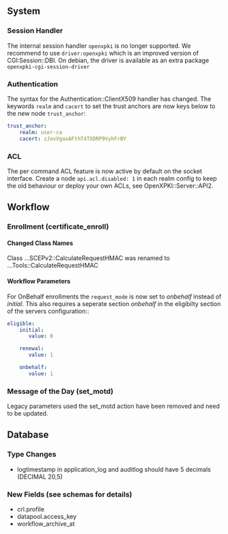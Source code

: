 ## System

### Session Handler

The internal session handler `openxpki` is no longer supported. We recommend to use `driver:openxpki` which is an improved version of CGI:Session::DBI. On debian, the driver is available as an extra package `openxpki-cgi-session-driver`

### Authentication

The syntax for the Authentication::ClientX509 handler has changed. The
keywords `realm` and `cacert` to set the trust anchors are now keys below
to the new node `trust_anchor`:

```yaml
trust_anchor:
    realm: user-ca
    cacert: zJovVgaxAFthT4TXDRP9VyhFrBY
```

### ACL

The per command ACL feature is now active by default on the socket interface.
Create a node `api.acl.disabled: 1` in each realm config to keep the old
behaviour or deploy your own ACLs, see OpenXPKI::Server::API2.

## Workflow

### Enrollment (certificate_enroll)

#### Changed Class Names

Class ...SCEPv2::CalculateRequestHMAC was renamed to ...Tools::CalculateRequestHMAC

#### Workflow Parameters

For OnBehalf enrollments the `request_mode` is now set to *onbehalf* instead of *initial*. This also requires a seperate section *onbehalf* in the eligibilty section of the servers configuration::

```yaml
eligible:
    initial:
       value: 0

    renewal:
       value: 1

    onbehalf:
       value: 1
```

### Message of the Day (set_motd)

Legacy parameters used the set_motd action have been removed and need to be updated.


## Database

### Type Changes

* logtimestamp in application_log and auditlog should have 5 decimals (DECIMAL 20,5)

### New Fields (see schemas for details)

* crl.profile
* datapool.access_key
* workflow_archive_at
